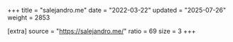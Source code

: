 +++
title = "salejandro.me"
date = "2022-03-22"
updated = "2025-07-26"
weight = 2853

[extra]
source = "https://salejandro.me/"
ratio = 69
size = 3
+++
